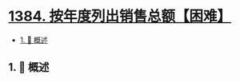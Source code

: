# [1384. 按年度列出销售总额【困难】](https://github.com/Tdahuyou/TNotes.leetcode/tree/main/notes/1384.%20%E6%8C%89%E5%B9%B4%E5%BA%A6%E5%88%97%E5%87%BA%E9%94%80%E5%94%AE%E6%80%BB%E9%A2%9D%E3%80%90%E5%9B%B0%E9%9A%BE%E3%80%91)

<!-- region:toc -->

- [1. 📝 概述](#1--概述)

<!-- endregion:toc -->

## 1. 📝 概述
